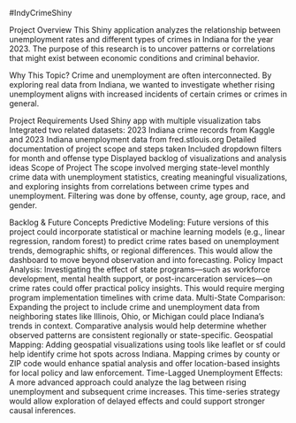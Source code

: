 #IndyCrimeShiny

Project Overview
This Shiny application analyzes the relationship between unemployment rates and different types of crimes in Indiana for the year 2023. The purpose of this research is to uncover patterns or correlations that might exist between economic conditions and criminal behavior.

Why This Topic?
Crime and unemployment are often interconnected. By exploring real data from Indiana, we wanted to investigate whether rising unemployment aligns with increased incidents of certain crimes or crimes in general.

Project Requirements
Used Shiny app with multiple visualization tabs
Integrated two related datasets: 2023 Indiana crime records from Kaggle and 2023 Indiana unemployment data from fred.stlouis.org
Detailed documentation of project scope and steps taken
Included dropdown filters for month and offense type
Displayed backlog of visualizations and analysis ideas
Scope of Project
The scope involved merging state-level monthly crime data with unemployment statistics, creating meaningful visualizations, and exploring insights from correlations between crime types and unemployment. Filtering was done by offense, county, age group, race, and gender.

Backlog & Future Concepts
Predictive Modeling: Future versions of this project could incorporate statistical or machine learning models (e.g., linear regression, random forest) to predict crime rates based on unemployment trends, demographic shifts, or regional differences. This would allow the dashboard to move beyond observation and into forecasting.
Policy Impact Analysis: Investigating the effect of state programs—such as workforce development, mental health support, or post-incarceration services—on crime rates could offer practical policy insights. This would require merging program implementation timelines with crime data.
Multi-State Comparison: Expanding the project to include crime and unemployment data from neighboring states like Illinois, Ohio, or Michigan could place Indiana’s trends in context. Comparative analysis would help determine whether observed patterns are consistent regionally or state-specific.
Geospatial Mapping: Adding geospatial visualizations using tools like leaflet or sf could help identify crime hot spots across Indiana. Mapping crimes by county or ZIP code would enhance spatial analysis and offer location-based insights for local policy and law enforcement.
Time-Lagged Unemployment Effects: A more advanced approach could analyze the lag between rising unemployment and subsequent crime increases. This time-series strategy would allow exploration of delayed effects and could support stronger causal inferences.
